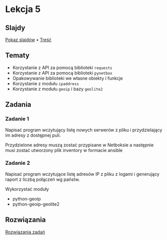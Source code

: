 # Lekcja 5

## Slajdy

[Pokaz slajdów](Slajdy.html) • [Treść](Slajdy.md)

## Tematy

- Korzystanie z API za pomocą biblioteki `requests`
- Korzystanie z API za pomocą biblioteki `pynetbox`
- Opakowywanie biblioteki we własne obiekty i funkcje
- Korzystanie z modułu `ipaddress`
- Korzystanie z modułu `geoip` i bazy `geolite2`

## Zadania

### Zadanie 1

Napisać program wczytujący listę nowych serwerów z pliku
i przydzielający im adresy z dostępnej puli.

Przydzielone adresy muszą zostać przypisane w Netboksie
a następnie musi zostać utworzony plik inventory w formacie ansible

### Zadanie 2

Napisać program wczytujące listę adresów IP z pliku z logami
i generujący raport z liczbą połączeń wg państw.

Wykorzystać moduły
- python-geoip
- python-geoip-geolite2



## Rozwiązania

[Rozwiązania zadań](Rozwiazania.md)